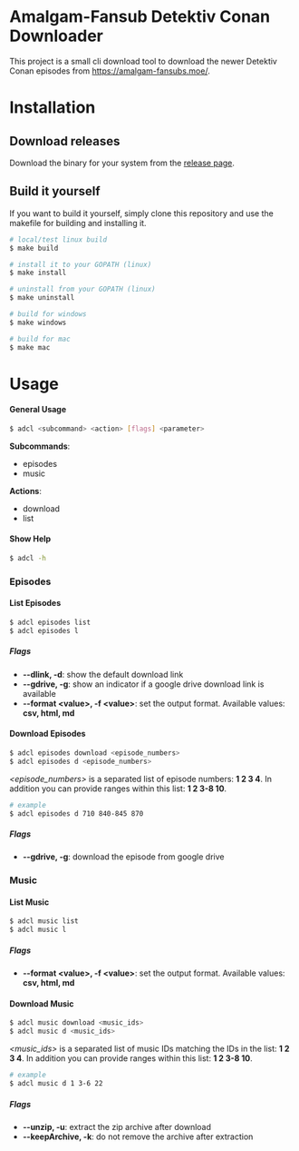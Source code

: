 # Amalgam-Fansub Detektiv Conan Downloader
This project is a small cli download tool to download the newer Detektiv Conan
episodes from https://amalgam-fansubs.moe/. 

# Installation
## Download releases
Download the binary for your system from the [release page](https://gitlab.com/kobayashi90/amalgamdetektivconandownloader/-/tags).

## Build it yourself
If you want to build it yourself, simply clone this repository and use the makefile
for building and installing it.
```bash
# local/test linux build
$ make build

# install it to your GOPATH (linux)
$ make install

# uninstall from your GOPATH (linux)
$ make uninstall

# build for windows
$ make windows

# build for mac
$ make mac
```

# Usage
#### General Usage
```bash
$ adcl <subcommand> <action> [flags] <parameter>
```
**Subcommands**: 
- episodes
- music

**Actions**:
- download
- list
 

#### Show Help
```bash
$ adcl -h
```

### Episodes
#### List Episodes
```bash
$ adcl episodes list
$ adcl episodes l
```
##### Flags
- **--dlink, -d**: show the default download link
- **--gdrive, -g**: show an indicator if a google drive download link is available
- **--format \<value\>, -f \<value\>**: set the output format. Available values: **csv, html, md** 

#### Download Episodes
```bash
$ adcl episodes download <episode_numbers>
$ adcl episodes d <episode_numbers>
```
*<episode_numbers>* is a separated list of episode numbers: **1 2 3 4**.
In addition you can provide ranges within this list: **1 2 3-8 10**. 
```bash
# example
$ adcl episodes d 710 840-845 870
```
##### Flags
- **--gdrive, -g**: download the episode from google drive


### Music
#### List Music
```bash
$ adcl music list
$ adcl music l
```
##### Flags
- **--format \<value\>, -f \<value\>**: set the output format. Available values: **csv, html, md** 

#### Download Music
```bash
$ adcl music download <music_ids>
$ adcl music d <music_ids>
```
*<music_ids>* is a separated list of music IDs matching the IDs in the list: **1 2 3 4**.
In addition you can provide ranges within this list: **1 2 3-8 10**. 
```bash
# example
$ adcl music d 1 3-6 22
```
##### Flags
- **--unzip, -u**: extract the zip archive after download
- **--keepArchive, -k**: do not remove the archive after extraction 
